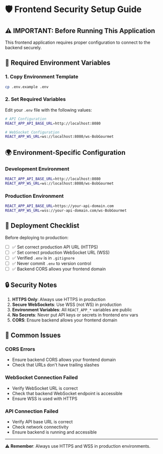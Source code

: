 # 🛡️ Frontend Security Setup Guide

## ⚠️ **IMPORTANT: Before Running This Application**

This frontend application requires proper configuration to connect to the backend securely.

## 🔐 **Required Environment Variables**

### 1. Copy Environment Template
```bash
cp .env.example .env
```

### 2. Set Required Variables

Edit your `.env` file with the following values:

```bash
# API Configuration
REACT_APP_API_BASE_URL=http://localhost:8080

# WebSocket Configuration
REACT_APP_WS_URL=ws://localhost:8080/ws-BobGourmet
```

## 🌍 **Environment-Specific Configuration**

### Development Environment
```bash
REACT_APP_API_BASE_URL=http://localhost:8080
REACT_APP_WS_URL=ws://localhost:8080/ws-BobGourmet
```

### Production Environment
```bash
REACT_APP_API_BASE_URL=https://your-api-domain.com
REACT_APP_WS_URL=wss://your-api-domain.com/ws-BobGourmet
```

## 🚀 **Deployment Checklist**

Before deploying to production:

- [ ] ✅ Set correct production API URL (HTTPS)
- [ ] ✅ Set correct production WebSocket URL (WSS)
- [ ] ✅ Verified `.env` is in `.gitignore`
- [ ] ✅ Never commit `.env` to version control
- [ ] ✅ Backend CORS allows your frontend domain

## 🔒 **Security Notes**

1. **HTTPS Only**: Always use HTTPS in production
2. **Secure WebSockets**: Use WSS (not WS) in production
3. **Environment Variables**: All `REACT_APP_*` variables are public
4. **No Secrets**: Never put API keys or secrets in frontend env vars
5. **CORS**: Ensure backend allows your frontend domain

## 🚨 **Common Issues**

### CORS Errors
- Ensure backend CORS allows your frontend domain
- Check that URLs don't have trailing slashes

### WebSocket Connection Failed
- Verify WebSocket URL is correct
- Check that backend WebSocket endpoint is accessible
- Ensure WSS is used with HTTPS

### API Connection Failed
- Verify API base URL is correct
- Check network connectivity
- Ensure backend is running and accessible

---

⚠️ **Remember**: Always use HTTPS and WSS in production environments.